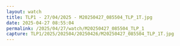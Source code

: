 ```yaml
---
layout: watch
title: TLP1 - 27/04/2025 - M20250427_085504_TLP_1T.jpg
date: 2025-04-27 08:55:04
permalink: /2025/04/27/watch/M20250427_085504_TLP_1
capture: TLP1/2025/202504/20250426/M20250427_085504_TLP_1T.jpg
---
```

